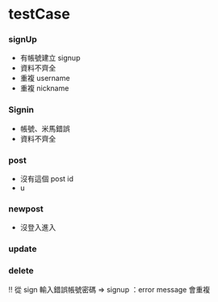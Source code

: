 # testCase

### signUp
- 有帳號建立 signup
- 資料不齊全
- 重複 username
- 重複 nickname

### Signin
- 帳號、米馬錯誤
- 資料不齊全




### post
- 沒有這個 post id
- u

### newpost
- 沒登入進入


### update


### delete




‼ 從 sign 輸入錯誤帳號密碼 => signup ：error message 會重複
